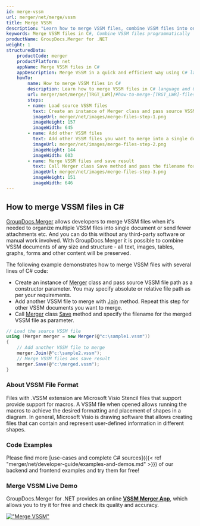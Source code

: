 ```yaml
---
id: merge-vssm
url: merger/net/merge/vssm
title: Merge VSSM
description: "Learn how to merge VSSM files, combine VSSM files into one file programmatically in C# language using GroupDocs.Merger for .NET library."
keywords: Merge VSSM files in C#, Combine VSSM files programmatically
productName: GroupDocs.Merger for .NET
weight: 1
structuredData:
    productCode: merger
    productPlatform: net
    appName: Merge VSSM files in C#
    appDescription: Merge VSSM in a quick and efficient way using C# language and GroupDocs.Merger for .NET API, without the use of any third-party software like Microsoft or Open Office.
    howTo:
        name: How to merge VSSM files in C# 
        description: Learn how to merge VSSM files in C# language and GroupDocs.Merger for .NET API, without the use of any third-party software like Microsoft or Open Office.
        url: merger/net/merge/[TRGT_LWR]/#how-to-merge-[TRGT_LWR]-files-in-c
        steps:
        - name: Load source VSSM files 
          text: Create an instance of Merger class and pass source VSSM file path as a constructor parameter. You may specify absolute or relative file path as per your requirements. 
          imageUrl: merger/net/images/merge-files-step-1.png
          imageHeight: 157
          imageWidth: 645
        - name: Add other VSSM files
          text: Add other VSSM files you want to merge into a single document with Join method of Merger class.
          imageUrl: merger/net/images/merge-files-step-2.png
          imageHeight: 144
          imageWidth: 603
        - name: Merge VSSM files and save result 
          text: Call Merger class Save method and pass the filename for the resultant VSSM file as parameter.
          imageUrl: merger/net/images/merge-files-step-3.png
          imageHeight: 151
          imageWidth: 646
---
```


## How to merge VSSM files in C#

[GroupDocs.Merger](https://products.groupdocs.com/merger/net) allows developers to merge VSSM files when it's needed to organize multiple
 VSSM files into single document or send fewer attachments etc. And you can do this without any third-party software or manual work involved.
 With GroupDocs.Merger it is possible to combine VSSM documents of any size and structure - all text, images, tables, graphs, forms and other content will be preserved.

The following example demonstrates how to merge VSSM files with several lines of C# code:

* Create an instance of [Merger](https://apireference.groupdocs.com/net/merger/groupdocs.merger/merger) class and pass source VSSM file path as a constructor parameter. You may specify absolute or relative file path as per your requirements.
* Add another VSSM file to merge with [Join](https://apireference.groupdocs.com/merger/net/groupdocs.merger/merger/methods/join/index) method. Repeat this step for other VSSM documents you want to merge.
* Call [Merger](https://apireference.groupdocs.com/net/merger/groupdocs.merger/merger) class [Save](https://apireference.groupdocs.com/merger/net/groupdocs.merger/merger/methods/save/index) method and specify the filename for the merged VSSM file as parameter.

```csharp
// Load the source VSSM file
using (Merger merger = new Merger(@"c:\sample1.vssm"))
{
    // Add another VSSM file to merge
    merger.Join(@"c:\sample2.vssm");
    // Merge VSSM files ans save result
    merger.Save(@"c:\merged.vssm");
}
```

### About VSSM File Format 

Files with .VSSM extension are Microsoft Visio Stencil files that support provide support for macros. A VSSM file when opened allows running the macros to achieve the desired formatting and placement of shapes in a diagram. In general, Microsoft Visio is drawing software that allows creating files that can contain and represent user-defined information in different shapes.

### Code Examples

Please find more [use-cases and complete C# sources]({{< ref "merger/net/developer-guide/examples-and-demos.md" >}}) of our backend and frontend examples and try them for free!

### Merge VSSM Live Demo 

GroupDocs.Merger for .NET provides an online [**VSSM Merger App**](https://products.groupdocs.app/merger/vssm), which allows you to try it for free and check its quality and accuracy.

[!["Merge VSSM"](merger/net/images/merge/merge-vssm.png)](https://products.groupdocs.app/merger/vssm)